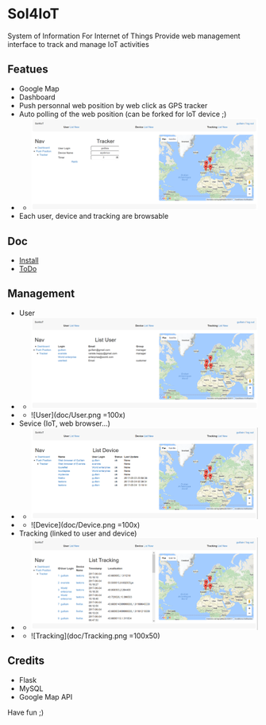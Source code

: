 # SoI4IoT
System of Information For Internet of Things
Provide web management interface to track and manage IoT activities

## Featues
* Google Map
* Dashboard
* Push personnal web position by web click as GPS tracker
* Auto polling of the web position (can be forked for IoT device ;)
* * ![Tracker](doc/Tracker.png)
* Each user, device and tracking are browsable

## Doc
* [Install](doc/install.md)
* [ToDo](doc/todo.md)

## Management
* User
* * ![List_User](doc/List_User.png)
* * ![User](doc/User.png =100x)
* Sevice (IoT, web browser...)
* * ![List_Device](doc/List_Device.png)
* * ![Device](doc/Device.png =100x)
* Tracking (linked to user and device)
* * ![List_Tracking](doc/List_Tracking.png)
* * ![Tracking](doc/Tracking.png =100x50)

## Credits
* Flask
* MySQL
* Google Map API

Have fun ;)
